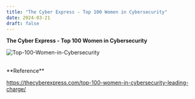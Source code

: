 ```yaml
---
title: "The Cyber Express - Top 100 Women in Cybersecurity"
date: 2024-03-21
draft: false
---
```


**The Cyber Express - Top 100 Women in Cybersecurity**

![Top-100-Women-in-Cybersecurity](/images/Top-100-Women-in-Cybersecurity.jpg)

<br>
**Reference**

https://thecyberexpress.com/top-100-women-in-cybersecurity-leading-charge/